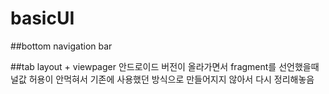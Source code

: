 # basicUI


##bottom navigation bar




##tab layout + viewpager 
안드로이드 버전이 올라가면서 fragment를 선언했을때 널값 허용이 안먹혀서 기존에 사용했던 방식으로 만들어지지 않아서 다시 정리해놓음
